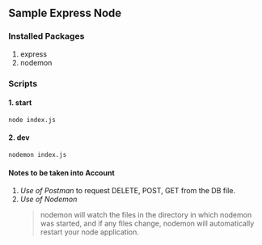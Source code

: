 ## Sample Express Node

### Installed Packages

1. express
2. nodemon

### Scripts

#### 1. start

`node index.js`

#### 2. dev

`nodemon index.js`

#### Notes to be taken into Account

1. _Use of Postman_ to request DELETE, POST, GET from the DB file.
2. _Use of Nodemon_
   > nodemon will watch the files in the directory in which nodemon was started, and if any files change, nodemon will automatically restart your node application.
